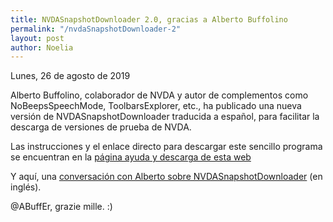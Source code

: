```yaml
---
title: NVDASnapshotDownloader 2.0, gracias a Alberto Buffolino
permalink: "/nvdaSnapshotDownloader-2"
layout: post
author: Noelia
---
```


<footer>Lunes, 26 de agosto de 2019</footer>

Alberto Buffolino, colaborador de NVDA y autor de complementos como NoBeepsSpeechMode, ToolbarsExplorer, etc., ha publicado una nueva versión de NVDASnapshotDownloader traducida a español, para facilitar la descarga de versiones de prueba de NVDA.

Las instrucciones y el enlace directo para descargar este sencillo programa se encuentran en la [página ayuda y descarga de esta web](https://nvdaes.github.io/ayuda#NVDASnapshotDownloader)

Y aquí, una [conversación con Alberto sobre NVDASnapshotDownloader](https://github.com/ABuffEr/NVDASnapshotDownloader/pull/1) (en inglés).

@ABuffEr, <span lang="it">grazie mille</span>. :)

